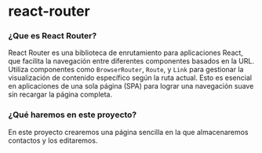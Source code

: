 # react-router

### ¿Que es React Router?
React Router es una biblioteca de enrutamiento para aplicaciones React, que facilita la navegación entre diferentes componentes basados en la URL. Utiliza componentes como `BrowserRouter`, `Route`, y `Link` para gestionar la visualización de contenido específico según la ruta actual. Esto es esencial en aplicaciones de una sola página (SPA) para lograr una navegación suave sin recargar la página completa.

### ¿Qué haremos en este proyecto?
En este proyecto crearemos una página sencilla en la que almacenaremos contactos y los editaremos. 
